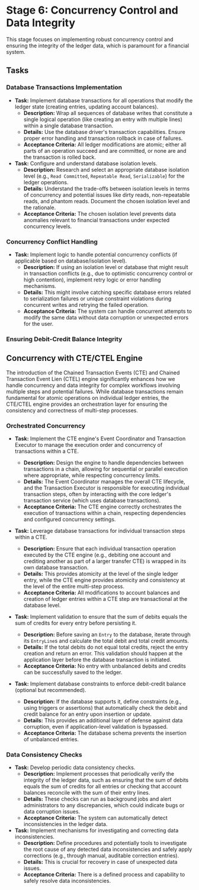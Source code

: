 # Stage 6: Concurrency Control and Data Integrity

This stage focuses on implementing robust concurrency control and ensuring the integrity of the ledger data, which is paramount for a financial system.

## Tasks

### Database Transactions Implementation

*   **Task:** Implement database transactions for all operations that modify the ledger state (creating entries, updating account balances).
    *   **Description:** Wrap all sequences of database writes that constitute a single logical operation (like creating an entry with multiple lines) within a single database transaction.
    *   **Details:** Use the database driver's transaction capabilities. Ensure proper error handling and transaction rollback in case of failures.
    *   **Acceptance Criteria:** All ledger modifications are atomic; either all parts of an operation succeed and are committed, or none are and the transaction is rolled back.
*   **Task:** Configure and understand database isolation levels.
    *   **Description:** Research and select an appropriate database isolation level (e.g., `Read Committed`, `Repeatable Read`, `Serializable`) for the ledger operations.
    *   **Details:** Understand the trade-offs between isolation levels in terms of concurrency and potential issues like dirty reads, non-repeatable reads, and phantom reads. Document the chosen isolation level and the rationale.
    *   **Acceptance Criteria:** The chosen isolation level prevents data anomalies relevant to financial transactions under expected concurrency levels.

### Concurrency Conflict Handling

*   **Task:** Implement logic to handle potential concurrency conflicts (if applicable based on database/isolation level).
    *   **Description:** If using an isolation level or database that might result in transaction conflicts (e.g., due to optimistic concurrency control or high contention), implement retry logic or error handling mechanisms.
    *   **Details:** This might involve catching specific database errors related to serialization failures or unique constraint violations during concurrent writes and retrying the failed operation.
    *   **Acceptance Criteria:** The system can handle concurrent attempts to modify the same data without data corruption or unexpected errors for the user.

### Ensuring Debit-Credit Balance Integrity

## Concurrency with CTE/CTEL Engine

The introduction of the Chained Transaction Events (CTE) and Chained Transaction Event Lien (CTEL) engine significantly enhances how we handle concurrency and data integrity for complex workflows involving multiple steps and potential failures. While database transactions remain fundamental for atomic operations on individual ledger entries, the CTE/CTEL engine provides an orchestration layer for ensuring the consistency and correctness of multi-step processes.

### Orchestrated Concurrency

*   **Task:** Implement the CTE engine's Event Coordinator and Transaction Executor to manage the execution order and concurrency of transactions within a CTE.
    *   **Description:** Design the engine to handle dependencies between transactions in a chain, allowing for sequential or parallel execution where appropriate, while respecting concurrency limits.
    *   **Details:** The Event Coordinator manages the overall CTE lifecycle, and the Transaction Executor is responsible for executing individual transaction steps, often by interacting with the core ledger's transaction service (which uses database transactions).
    *   **Acceptance Criteria:** The CTE engine correctly orchestrates the execution of transactions within a chain, respecting dependencies and configured concurrency settings.
*   **Task:** Leverage database transactions for individual transaction steps within a CTE.
    *   **Description:** Ensure that each individual transaction operation executed by the CTE engine (e.g., debiting one account and crediting another as part of a larger transfer CTE) is wrapped in its own database transaction.
    *   **Details:** This provides atomicity at the level of the single ledger entry, while the CTE engine provides atomicity and consistency at the level of the entire multi-step process.
    *   **Acceptance Criteria:** All modifications to account balances and creation of ledger entries within a CTE step are transactional at the database level.


*   **Task:** Implement validation to ensure that the sum of debits equals the sum of credits for every entry before persisting it.
    *   **Description:** Before saving an `Entry` to the database, iterate through its `EntryLine`s and calculate the total debit and total credit amounts.
    *   **Details:** If the total debits do not equal total credits, reject the entry creation and return an error. This validation should happen at the application layer before the database transaction is initiated.
    *   **Acceptance Criteria:** No entry with unbalanced debits and credits can be successfully saved to the ledger.
*   **Task:** Implement database constraints to enforce debit-credit balance (optional but recommended).
    *   **Description:** If the database supports it, define constraints (e.g., using triggers or assertions) that automatically check the debit and credit balance for an entry upon insertion or update.
    *   **Details:** This provides an additional layer of defense against data corruption, even if application-level validation is bypassed.
    *   **Acceptance Criteria:** The database schema prevents the insertion of unbalanced entries.

### Data Consistency Checks

*   **Task:** Develop periodic data consistency checks.
    *   **Description:** Implement processes that periodically verify the integrity of the ledger data, such as ensuring that the sum of debits equals the sum of credits for all entries or checking that account balances reconcile with the sum of their entry lines.
    *   **Details:** These checks can run as background jobs and alert administrators to any discrepancies, which could indicate bugs or data corruption issues.
    *   **Acceptance Criteria:** The system can automatically detect inconsistencies in the ledger data.
*   **Task:** Implement mechanisms for investigating and correcting data inconsistencies.
    *   **Description:** Define procedures and potentially tools to investigate the root cause of any detected data inconsistencies and safely apply corrections (e.g., through manual, auditable correction entries).
    *   **Details:** This is crucial for recovery in case of unexpected data issues.
    *   **Acceptance Criteria:** There is a defined process and capability to safely resolve data inconsistencies.